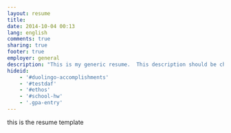 ```yaml
---
layout: resume
title: 
date: 2014-10-04 00:13
lang: english
comments: true
sharing: true
footer: true
employer: general
description: "This is my generic resume.  This description should be changed for each potential employer"
hideid:
    - '#duolingo-accomplishments'
    - '#testdaf'
    - '#ethos'
    - '#school-hw'
    - '.gpa-entry'
---
```



this is the resume template
